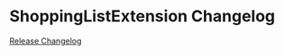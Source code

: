 # ShoppingListExtension Changelog

[Release Changelog](https://github.com/spryker/shopping-list-extension/releases)
